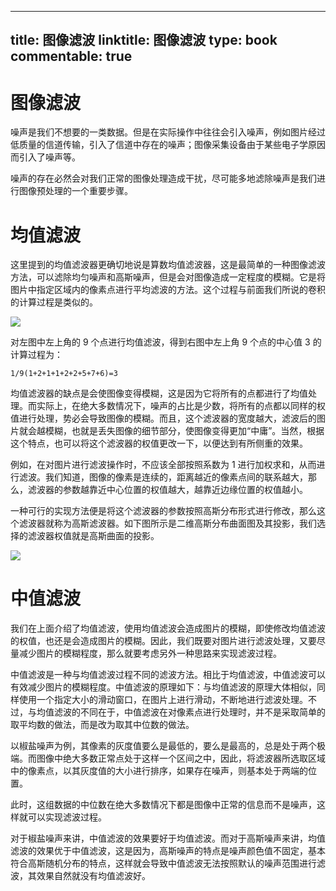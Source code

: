 
---
title: 图像滤波
linktitle: 图像滤波
type: book
commentable: true
---

# 图像滤波

噪声是我们不想要的一类数据。但是在实际操作中往往会引入噪声，例如图片经过低质量的信道传输，引入了信道中存在的噪声；图像采集设备由于某些电子学原因而引入了噪声等。

噪声的存在必然会对我们正常的图像处理造成干扰，尽可能多地滤除噪声是我们进行图像预处理的一个重要步骤。

# 均值滤波

这里提到的均值滤波器更确切地说是算数均值滤波器，这是最简单的一种图像滤波方法，可以滤除均匀噪声和高斯噪声，但是会对图像造成一定程度的模糊。它是将图片中指定区域内的像素点进行平均滤波的方法。这个过程与前面我们所说的卷积的计算过程是类似的。

![](https://tva1.sinaimg.cn/large/007rAy9hgy1g3rmmujedyj30cw04gglm.jpg)

对左图中左上角的 9 个点进行均值滤波，得到右图中左上角 9 个点的中心值 3 的计算过程为：

```
1/9(1+2+1+1+2+2+5+7+6)=3
```

均值滤波器的缺点是会使图像变得模糊，这是因为它将所有的点都进行了均值处理。而实际上，在绝大多数情况下，噪声的占比是少数，将所有的点都以同样的权值进行处理，势必会导致图像的模糊。而且，这个滤波器的宽度越大，滤波后的图片就会越模糊，也就是丢失图像的细节部分，使图像变得更加“中庸”。当然，根据这个特点，也可以将这个滤波器的权值更改一下，以便达到有所侧重的效果。

例如，在对图片进行滤波操作时，不应该全部按照系数为 1 进行加权求和，从而进行滤波。我们知道，图像的像素是连续的，距离越近的像素点间的联系越大，那么，滤波器的参数越靠近中心位置的权值越大，越靠近边缘位置的权值越小。

一种可行的实现方法便是将这个滤波器的参数按照高斯分布形式进行修改，那么这个滤波器就称为高斯滤波器。如下图所示是二维高斯分布曲面图及其投影，我们选择的滤波器权值就是高斯曲面的投影。

![](https://tva1.sinaimg.cn/large/007rAy9hgy1g3rmmujedyj30cw04gglm.jpg)

# 中值滤波

我们在上面介绍了均值滤波，使用均值滤波会造成图片的模糊，即使修改均值滤波的权值，也还是会造成图片的模糊。因此，我们既要对图片进行滤波处理，又要尽量减少图片的模糊程度，那么就要考虑另外一种思路来实现滤波过程。

中值滤波是一种与均值滤波过程不同的滤波方法。相比于均值滤波，中值滤波可以有效减少图片的模糊程度。中值滤波的原理如下：与均值滤波的原理大体相似，同样使用一个指定大小的滑动窗口，在图片上进行滑动，不断地进行滤波处理。不过，与均值滤波的不同在于，中值滤波在对像素点进行处理时，并不是采取简单的取平均数的做法，而是改为取其中位数的做法。

以椒盐噪声为例，其像素的灰度值要么是最低的，要么是最高的，总是处于两个极端。而图像中绝大多数正常点处于这样一个区间之中，因此，将滤波器所选取区域中的像素点，以其灰度值的大小进行排序，如果存在噪声，则基本处于两端的位置。

此时，这组数据的中位数在绝大多数情况下都是图像中正常的信息而不是噪声，这样就可以实现滤波过程。

对于椒盐噪声来讲，中值滤波的效果要好于均值滤波。而对于高斯噪声来讲，均值滤波的效果优于中值滤波，这是因为，高斯噪声的特点是噪声颜色值不固定，基本符合高斯随机分布的特点，这样就会导致中值滤波无法按照默认的噪声范围进行滤波，其效果自然就没有均值滤波好。

    